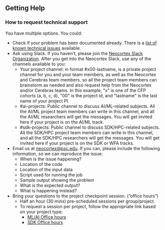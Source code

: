 ## Getting Help
### How to request technical support
You have multiple options. You could:
* Check if your problem has been documented already. There is a [list of known technical issues](https://portal.neocortex.psc.edu/docs/current-known-issues.html) available.
* Ask using Slack. If you haven't, please join the [Neocortex Slack Organization](https://join.slack.com/t/neocortex-system/shared_invite/zt-19e7499up-bZeT870l71Od7XqwxixFmw). After you get into the Neocortex Slack, use any of the channels available to you:
   * Your project channel: in format #x00-lastname, is a private project channel for you and your team members, as well as the Neocortex and Cerebras team members, so all the project team members can brainstorm as needed and also request help from the Neocortex and/or Cerebras teams. In this example, "x" is one of the CFP cohorts (a, b, c, d), "00" is the project id, and "lastname" is the last name of your project PI.
   * #ai-projects: Public channel to discuss AI/ML-related subjects. All the AI/ML project team members can write in this channel, and all the AI/ML researchers will get the messages. You will get invited here if your project is on the AI/ML track.
   * #sdk-projects: Public channel to discuss SDK/HPC-related subjects. All the SDK/HPC project team members can write in this channel, and all the SDK/HPC researchers will get the messages. You will get invited here if your project is on the SDK or WFA tracks.
* Email us at neocortex@psc.edu. If you can, please include the following information, so we can reproduce the issue:
   * When is the issue happening?
   * Location of the code
   * Location of the input data
   * Script used for running the job
   * Sample output showing the problem
   * What is the expected output?
   * What is happening instead?
* Bring your questions to the project checkpoint session. (“office hours”)
  * Half an hour (30 mins) pre-scheduled sessions per group/project.
  * To request a session per project, follow the appropriate link based on your project type:
     * [ML/AI Office hours](https://calendly.com/neocortex-system/neocortex-office-hours)
     * [SDK Office hours](https://calendly.com/neocortex-system/neocortex-office-hours)

